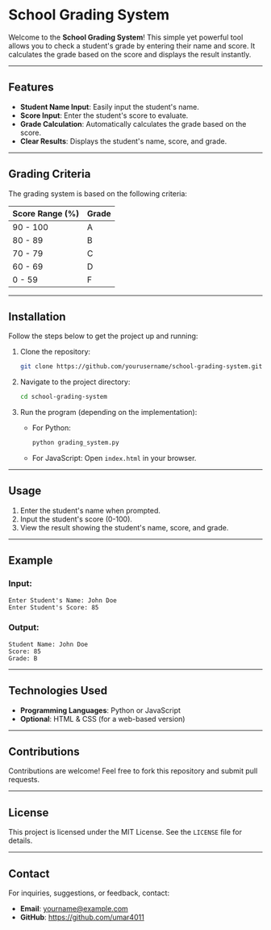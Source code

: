 # School Grading System

Welcome to the **School Grading System**! This simple yet powerful tool allows you to check a student's grade by entering their name and score. It calculates the grade based on the score and displays the result instantly.

---

## Features

- **Student Name Input**: Easily input the student's name.
- **Score Input**: Enter the student's score to evaluate.
- **Grade Calculation**: Automatically calculates the grade based on the score.
- **Clear Results**: Displays the student's name, score, and grade.

---

## Grading Criteria

The grading system is based on the following criteria:

| Score Range (%) | Grade |
|-----------------|-------|
| 90 - 100       | A     |
| 80 - 89        | B     |
| 70 - 79        | C     |
| 60 - 69        | D     |
| 0 - 59         | F     |

---

## Installation

Follow the steps below to get the project up and running:

1. Clone the repository:
   ```bash
   git clone https://github.com/yourusername/school-grading-system.git
   ```

2. Navigate to the project directory:
   ```bash
   cd school-grading-system
   ```

3. Run the program (depending on the implementation):
   - For Python:
     ```bash
     python grading_system.py
     ```
   - For JavaScript:
     Open `index.html` in your browser.

---

## Usage

1. Enter the student's name when prompted.
2. Input the student's score (0-100).
3. View the result showing the student's name, score, and grade.

---

## Example

### Input:
```
Enter Student's Name: John Doe
Enter Student's Score: 85
```

### Output:
```
Student Name: John Doe
Score: 85
Grade: B
```

---

## Technologies Used

- **Programming Languages**: Python or JavaScript
- **Optional**: HTML & CSS (for a web-based version)

---

## Contributions

Contributions are welcome! Feel free to fork this repository and submit pull requests.

---

## License

This project is licensed under the MIT License. See the `LICENSE` file for details.

---

## Contact

For inquiries, suggestions, or feedback, contact:

- **Email**: yourname@example.com
- **GitHub**: https://github.com/umar4011
